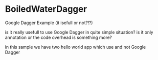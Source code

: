 # BoiledWaterDagger
Google Dagger Example (it isefull or not?!?)

is it really usefull to use Google Dagger in quite simple situation? 
is it only annotation or the code overhead is something more?

in this sample we have two hello world app which use and not Google Dagger 
